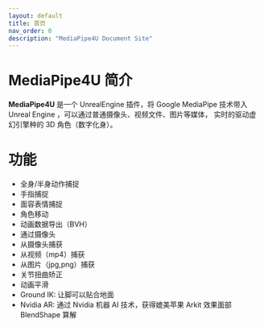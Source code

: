 ```yaml
---
layout: default
title: 首页
nav_order: 0
description: "MediaPipe4U Document Site"
---
```


# MediaPipe4U 简介

**MediaPipe4U** 是一个 UnrealEngine 插件，将 Google MediaPipe 技术带入 Unreal Engine ，可以通过普通摄像头、视频文件、图片等媒体，
实时的驱动虚幻引擎种的 3D 角色（数字化身）。 


# 功能

- 全身/半身动作捕捉
- 手指捕捉
- 面容表情捕捉
- 角色移动
- 动画数据导出（BVH）
- 通过摄像头
- 从摄像头捕获
- 从视频（mp4）捕获
- 从图片（jpg,png）捕获
- 关节扭曲矫正
- 动画平滑
- Ground IK: 让脚可以贴合地面
- Nvidia AR: 通过 Nvidia 机器 AI 技术，获得媲美苹果 Arkit 效果面部 BlendShape 算解

